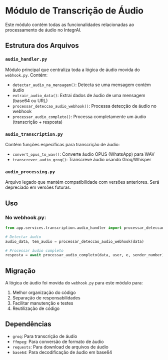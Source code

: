 # Módulo de Transcrição de Áudio

Este módulo contém todas as funcionalidades relacionadas ao processamento de áudio no IntegrAI.

## Estrutura dos Arquivos

### `audio_handler.py`
Módulo principal que centraliza toda a lógica de áudio movida do `webhook.py`. Contém:
- `detectar_audio_na_mensagem()`: Detecta se uma mensagem contém áudio
- `extrair_audio_data()`: Extrai dados de áudio de uma mensagem (base64 ou URL)
- `processar_deteccao_audio_webhook()`: Processa detecção de áudio no webhook
- `processar_audio_completo()`: Processa completamente um áudio (transcrição + resposta)

### `audio_transcription.py`
Contém funções específicas para transcrição de áudio:
- `convert_opus_to_wav()`: Converte áudio OPUS (WhatsApp) para WAV
- `transcrever_audio_groq()`: Transcreve áudio usando Groq/Whisper

### `audio_processing.py`
Arquivo legado que mantém compatibilidade com versões anteriores. Será depreciado em versões futuras.

## Uso

### No webhook.py:
```python
from app.services.transcription.audio_handler import processar_deteccao_audio_webhook, processar_audio_completo

# Detectar áudio
audio_data, tem_audio = processar_deteccao_audio_webhook(data)

# Processar áudio completo
resposta = await processar_audio_completo(data, user, e, sender_number)
```

## Migração

A lógica de áudio foi movida do `webhook.py` para este módulo para:
1. Melhor organização do código
2. Separação de responsabilidades
3. Facilitar manutenção e testes
4. Reutilização de código

## Dependências

- `groq`: Para transcrição de áudio
- `ffmpeg`: Para conversão de formato de áudio
- `requests`: Para download de arquivos de áudio
- `base64`: Para decodificação de áudio em base64
